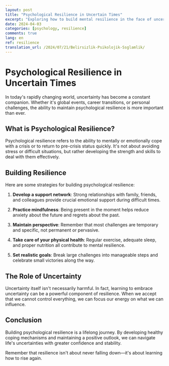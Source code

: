 ```yaml
---
layout: post
title: "Psychological Resilience in Uncertain Times"
excerpt: "Exploring how to build mental resilience in the face of uncertainty and challenges."
date: 2024-04-03
categories: [psychology, resilience]
comments: true
lang: en
ref: resilience
translation_url: /2024/07/21/Belirsizlik-Psikolojik-Ssglamlik/
---
```


# Psychological Resilience in Uncertain Times

In today's rapidly changing world, uncertainty has become a constant companion. Whether it's global events, career transitions, or personal challenges, the ability to maintain psychological resilience is more important than ever.

## What is Psychological Resilience?

Psychological resilience refers to the ability to mentally or emotionally cope with a crisis or to return to pre-crisis status quickly. It's not about avoiding stress or difficult situations, but rather developing the strength and skills to deal with them effectively.

## Building Resilience

Here are some strategies for building psychological resilience:

1. **Develop a support network**: Strong relationships with family, friends, and colleagues provide crucial emotional support during difficult times.

2. **Practice mindfulness**: Being present in the moment helps reduce anxiety about the future and regrets about the past.

3. **Maintain perspective**: Remember that most challenges are temporary and specific, not permanent or pervasive.

4. **Take care of your physical health**: Regular exercise, adequate sleep, and proper nutrition all contribute to mental resilience.

5. **Set realistic goals**: Break large challenges into manageable steps and celebrate small victories along the way.

## The Role of Uncertainty

Uncertainty itself isn't necessarily harmful. In fact, learning to embrace uncertainty can be a powerful component of resilience. When we accept that we cannot control everything, we can focus our energy on what we can influence.

## Conclusion

Building psychological resilience is a lifelong journey. By developing healthy coping mechanisms and maintaining a positive outlook, we can navigate life's uncertainties with greater confidence and stability.

Remember that resilience isn't about never falling down—it's about learning how to rise again.
